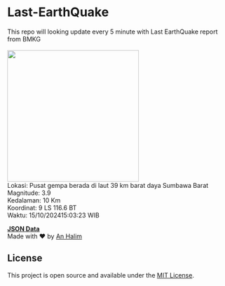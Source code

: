 # Last-EarthQuake
This repo will looking update every 5 minute with Last EarthQuake report from BMKG
<br>
<br>
<img src="https://static.bmkg.go.id/20241015150323.mmi.jpg" width="300"/>
<br>
Lokasi: Pusat gempa berada di laut 39 km barat daya Sumbawa Barat <br>
Magnitude: 3.9 <br>
Kedalaman: 10 Km <br>
Koordinat: 9 LS 116.6 BT <br>
Waktu: 15/10/202415:03:23 WIB <br>

<a href="./data/data.json">**JSON Data**</a>
<br>
Made with ❤️ by <a href="https://github.com/an-halim">An Halim</a>
## License

This project is open source and available under the [MIT License](LICENSE).
